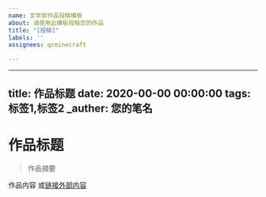 ```yaml
---
name: 文学部作品投稿模板
about: 请使用此模板投稿您的作品
title: "[投稿]"
labels: ''
assignees: qcminecraft

---
```


---
title: 作品标题
date: 2020-00-00 00:00:00
tags: 标签1,标签2
_auther: 您的笔名
---
# 作品标题

> 作品摘要

作品内容
或[链接外部内容](http://nyaruko.love/?修改此链接)
